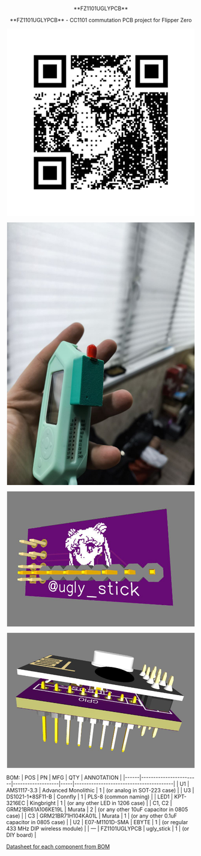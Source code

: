# 
<p align="center">
 **FZ1101UGLYPCB**
</p>

<p align="center">
**FZ1101UGLYPCB** - CC1101 commutation PCB project for Flipper Zero
  </p>
  
<p align="center">
<img src="images/QR.jpg" width="500" height="500">
</p>

<p align="center">
<img src="images/ref.jpg" width="500" height="700">
</p>

<p align="center">
<img src="images/bottom.jpg" width="500" height="360">
</p>

<p align="center">
<img src="images/main.jpg" width="500" height="360">
</p>












BOM:
| POS  | PN                     | MFG               | QTY | ANNOTATION                              |
|------|------------------------|-------------------|-----|-----------------------------------------|
| U1   | AMS1117-3.3            | Advanced Monolithic | 1  | (or analog in SOT-223 case)             |
| U3   | DS1021-1*8SF11-B       | Connfly           | 1  | PLS-8 (common naming)                   |
| LED1 | KPT-3216EC             | Kingbright        | 1  | (or any other LED in 1206 case)         |
| C1, C2 | GRM21BR61A106KE19L    | Murata            | 2  | (or any other 10uF capacitor in 0805 case) |
| C3   | GRM21BR71H104KA01L     | Murata            | 1  | (or any other 0.1uF capacitor in 0805 case) |
| U2   | E07-M1101D-SMA         | EBYTE             | 1  | (or regular 433 MHz DIP wireless module) |
| —    | FZ1101UGLYPCB          | ugly_stick        | 1  | (or DIY board)                          |

[Datasheet for each component from BOM](https://drive.google.com/drive/folders/1LJFx5PKUjK_bTJLpGlFWIluUT4byL-NH?usp=sharing)
